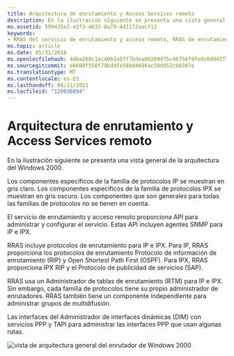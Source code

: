 ```yaml
---
title: Arquitectura de enrutamiento y Access Services remoto
description: En la ilustración siguiente se presenta una vista general de la arquitectura del Windows 2000.
ms.assetid: 599435e2-e2f3-4632-8a79-441172aacf13
keywords:
- RRAS del servicio de enrutamiento y acceso remoto, RRAS de enrutamiento Access Services arquitectura remota
ms.topic: article
ms.date: 05/31/2018
ms.openlocfilehash: 4dba268c1ac40b1a5ff7bdea00209975c46756f9fedc6d942f761c6ab84799f4
ms.sourcegitcommit: e6600f550f79bddfe58bd4696ac50dd52cb03d7e
ms.translationtype: MT
ms.contentlocale: es-ES
ms.lasthandoff: 08/11/2021
ms.locfileid: "120036094"
---
```

# <a name="routing-and-remote-access-services-architecture"></a>Arquitectura de enrutamiento y Access Services remoto

En la ilustración siguiente se presenta una vista general de la arquitectura del Windows 2000.

Los componentes específicos de la familia de protocolos IP se muestran en gris claro. Los componentes específicos de la familia de protocolos IPX se muestran en gris oscuro. Los componentes que son generales para todas las familias de protocolos no se tienen en cuenta.

El servicio de enrutamiento y acceso remoto proporciona API para administrar y configurar el servicio. Estas API incluyen agentes SNMP para IP e IPX.

RRAS incluye protocolos de enrutamiento para IP e IPX. Para IP, RRAS proporciona los protocolos de enrutamiento Protocolo de información de enrutamiento (RIP) y Open Shortest Path First (OSPF). Para IPX, RRAS proporciona IPX RIP y el Protocolo de publicidad de servicios (SAP).

RRAS usa un Administrador de tablas de enrutamiento (RTM) para IP e IPX. Sin embargo, cada familia de protocolos tiene su propio administrador de enrutadores. RRAS también tiene un componente independiente para administrar grupos de multidifusión.

Las interfaces del Administrador de interfaces dinámicas (DIM) con servicios PPP y TAPI para administrar las interfaces PPP que usan algunas rutas.

![vista de arquitectura general del enrutador de Windows 2000](images/rtarch.png)

 

 




